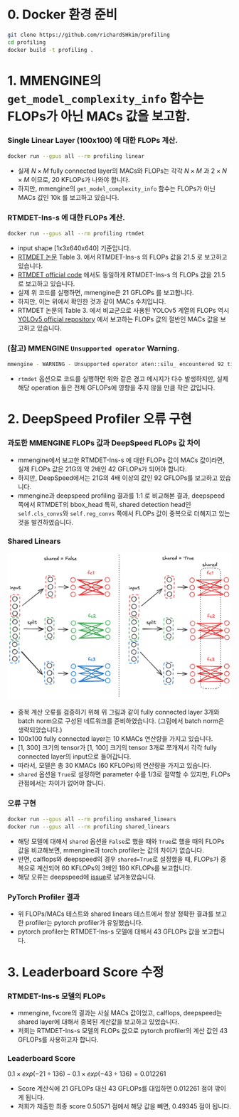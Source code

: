# 0. Docker 환경 준비
```bash
git clone https://github.com/richardSHkim/profiling
cd profiling
docker build -t profiling .
```
# 1. MMENGINE의 `get_model_complexity_info` 함수는 FLOPs가 아닌 MACs 값을 보고함.
### Single Linear Layer (100x100) 에 대한 FLOPs 계산.
```bash
docker run --gpus all --rm profiling linear
```
- 실제 $N \times M$ fully connected layer의 MACs와 FLOPs는 각각 $N \times M$ 과 $2 \times N \times M$ 이므로, 20 KFLOPs가 나와야 합니다.
- 하지만, mmengine의 `get_model_complexity_info` 함수는 FLOPs가 아닌 MACs 값인 10k 를 보고하고 있습니다.
### RTMDET-Ins-s 에 대한 FLOPs 계산.
```bash
docker run --gpus all --rm profiling rtmdet
```
- input shape [1x3x640x640] 기준입니다.
- [RTMDET 논문](https://arxiv.org/pdf/2212.07784) Table 3. 에서 RTMDET-Ins-s 의 FLOPs 값을 21.5 로 보고하고 있습니다.
- [RTMDET official code](https://github.com/open-mmlab/mmdetection/tree/main/configs/rtmdet#instance-segmentation) 에서도 동일하게 RTMDET-Ins-s 의 FLOPs 값을 21.5 로 보고하고 있습니다.
- 실제 위 코드를 실행하면, mmengine은 21 GFLOPs 를 보고합니다.
- 하지만, 이는 위에서 확인한 것과 같이 MACs 수치입니다.
- RTMDET 논문의 Table 3. 에서 비교군으로 사용된 YOLOv5 계열의 FLOPs 역시 [YOLOv5 official repository](https://github.com/ultralytics/yolov5?tab=readme-ov-file#%EF%B8%8F-segmentation) 에서 보고하는 FLOPs 값의 절반인 MACs 값을 보고하고 있습니다.
### (참고) MMENGINE `Unsupported operator` Warning.
```bash
mmengine - WARNING - Unsupported operator aten::silu_ encountered 92 time(s)
```
- `rtmdet` 옵션으로 코드를 실행하면 위와 같은 경고 메시지가 다수 발생하지만, 실제 해당 operation 들은 전체 GFLOPs에 영향을 주지 않을 만큼 작은 값입니다.


# 2. DeepSpeed Profiler 오류 구현
### 과도한 MMENGINE FLOPs 값과 DeepSpeed FLOPs 값 차이
- mmengine에서 보고한 RTMDET-Ins-s 에 대한 FLOPs 값이 MACs 값이라면, 실제 FLOPs 값은 21G의 약 2배인 42 GFLOPs가 되어야 합니다.
- 하지만, DeepSpeed에서는 21G의 4배 이상의 값인 92 GFLOPs를 보고하고 있습니다.
- mmengine과 deepspeed profiling 결과를 1:1 로 비교해본 결과, deepspeed 쪽에서 RTMDET의 bbox_head 특히, shared detection head인 `self.cls_convs`와 `self.reg_convs` 쪽에서 FLOPs 값이 중복으로 더해지고 있는 것을 발견하였습니다.
### Shared Linears
![shared linears architecture](asset/shared_linears.png)
- 중복 계산 오류를 검증하기 위해 위 그림과 같이 fully connected layer 3개와 batch norm으로 구성된 네트워크를 준비하였습니다. (그림에서 batch norm은 생략되었습니다.)
- 100x100 fully connected layer는 10 KMACs 연산량을 가지고 있습니다.
- [1, 300] 크기의 tensor가 [1, 100] 크기의 tensor 3개로 쪼개져서 각각 fully connected layer의 input으로 들어갑니다.
- 따라서, 모델은 총 30 KMACs (60 KFLOPs)의 연산량을 가지고 있습니다.
- `shared` 옵션을 `True`로 설정하면 parameter 수를 1/3로 절약할 수 있지만, FLOPs 관점에서는 차이가 없어야 합니다.

### 오류 구현
```bash
docker run --gpus all --rm profiling unshared_linears
docker run --gpus all --rm profiling shared_linears
```
- 해당 모델에 대해서 `shared` 옵션을 `False`로 했을 때와 `True`로 했을 때의 FLOPs 값을 비교해보면, mmengine과 torch profiler는 값의 차이가 없습니다.
- 반면, calflops와 deepspeed의 경우 `shared=True`로 설정했을 때, FLOPs가 중복으로 계산되어 60 KFLOPs의 3배인 180 KFLOPs를 보고합니다.
- 해당 오류는 deepspeed에 [issue](https://github.com/deepspeedai/DeepSpeed/issues/7256)로 남겨놓았습니다.

### PyTorch Profiler 결과
- 위 FLOPs/MACs 테스트와 shared linears 테스트에서 항상 정확한 결과를 보고한 profiler는 pytorch profiler가 유일했습니다.
- pytorch profiler는 RTMDET-Ins-s 모델에 대해서 43 GFLOPs 값을 보고합니다.

# 3. Leaderboard Score 수정
### RTMDET-Ins-s 모델의 FLOPs
- mmengine, fvcore의 결과는 사실 MACs 값이었고, calflops, deepspeed는 shared layer에 대해서 중복된 계산값을 보고하고 있었습니다.
- 저희는 RTMDET-Ins-s 모델의 FLOPs 값으로 pytorch profiler의 계산 값인 43 GFLOPs를 사용하고자 합니다.

### Leaderboard Score
$0.1 \times exp(-21 \div 136) - 0.1 \times exp(-43 \div 136) = 0.012261$
- Score 계산식에 21 GFLOPs 대신 43 GFLOPs를 대입하면 0.012261 점이 깎이게 됩니다.
- 저희가 제출한 최종 score 0.50571 점에서 해당 값을 빼면, 0.49345 점이 됩니다.